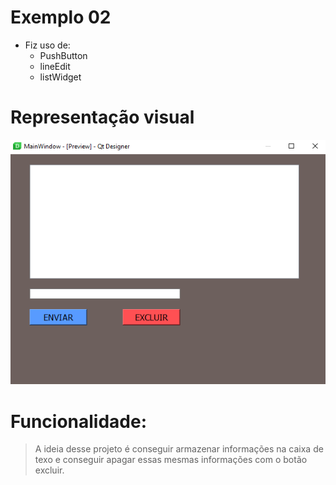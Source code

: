 # Exemplo 02
* Fiz uso de:
   * PushButton
   * lineEdit
   * listWidget
   
# Representação visual
![](https://github.com/JodanGalas/PyQt5/blob/master/Exemplo%2002/Imagens/tela%2001.PNG)
# Funcionalidade:
> A ideia desse projeto é conseguir armazenar informações na caixa de texo e conseguir apagar essas mesmas informações com o botão excluir.
